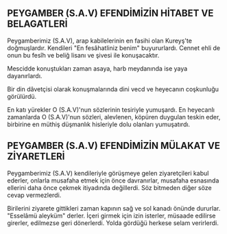 ## PEYGAMBER (S.A.V) EFENDİMİZİN HİTABET VE BELAGATLERİ

Peygamberimiz (S.A.V), arap kabilelerinin en fasihi olan Kureyş'te doğmuşlardır. Kendileri "En fesâhatliniz benim" buyururlardı. Cennet ehli de onun bu fesîh ve beliğ lisanı ve şivesi ile konuşacaktır.

Mescidde konuştukları zaman asaya, harb meydanın­da ise yaya dayanırlardı.

Bir din dâvetçisi olarak konuşmalarında dini vecd ve heyecanın coşkunluğu görülürdü.

En katı yürekler O (S.A.V)'nun sözlerinin tesiriyle yu­muşardı. En heyecanlı zamanlarda O (S.A.V)'nun sözle­ri, alevlenen, köpüren duygulan teskin eder, birbirine en müthiş düşmanlık hisleriyle dolu olanları yumuşatır­dı.

## PEYGAMBER (S.A.V) EFENDİMİZİN MÜLAKAT VE ZİYARETLERİ

Peygamberimiz (S.A.V) kendileriyle görüşmeye gelen ziyaretçileri kabul ederler, onlarla musafaha etmek için önce davranırlar, musafaha esnasında ellerini daha önce çekmek itiyadında değillerdi. Söz bitmeden diğer söze cevap vermezlerdi.

Birilerini ziyarete gittikleri zaman kapının sağ ve sol kanadı önünde dururlar. "Esselâmü aleyküm" derler. İçeri girmek için izin isterler, müsaade edilirse girerler, edilmezse geri dönerlerdi. Yolda gördüğü herkese se­lam verirlerdi.

